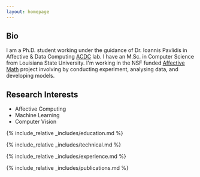 ```yaml
---
layout: homepage
---
```



## Bio

I am a Ph.D. student working under the guidance of Dr. Ioannis Pavlidis in Affective & Data Computing  [ACDC](https://cpl.uh.edu/index.php/) lab. I have an M.Sc. in Computer Science from Louisiana State University. I'm working in the NSF funded [Affective Math]() project involving by conducting experiment, analysing data, and developing models.


## Research Interests

- Affective Computing
- Machine Learning
- Computer Vision

<!-- education.md-->
{% include_relative _includes/education.md %}

<!-- technical skills.md-->
{% include_relative _includes/technical.md %}

<!--  experience .md-->
{% include_relative _includes/experience.md %}

<!-- publications.md-->
{% include_relative _includes/publications.md %}

<!-- teaching.md-->
<!-- {% include_relative _includes/teaching.md %} -->


<!--  {% include_relative _includes/services.md %} -->

